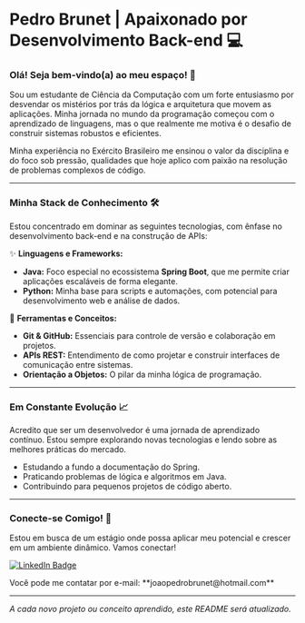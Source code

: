 # Pedro Brunet | Apaixonado por Desenvolvimento Back-end 💻

### Olá! Seja bem-vindo(a) ao meu espaço! 👋

Sou um estudante de Ciência da Computação com um forte entusiasmo por desvendar os mistérios por trás da lógica e arquitetura que movem as aplicações. Minha jornada no mundo da programação começou com o aprendizado de linguagens, mas o que realmente me motiva é o desafio de construir sistemas robustos e eficientes.

Minha experiência no Exército Brasileiro me ensinou o valor da disciplina e do foco sob pressão, qualidades que hoje aplico com paixão na resolução de problemas complexos de código.

---

### Minha Stack de Conhecimento 🛠️

Estou concentrado em dominar as seguintes tecnologias, com ênfase no desenvolvimento back-end e na construção de APIs:

✨ **Linguagens e Frameworks:**

* **Java:** Foco especial no ecossistema **Spring Boot**, que me permite criar aplicações escaláveis de forma elegante.
* **Python:** Minha base para scripts e automações, com potencial para desenvolvimento web e análise de dados.

🔗 **Ferramentas e Conceitos:**

* **Git & GitHub:** Essenciais para controle de versão e colaboração em projetos.
* **APIs REST:** Entendimento de como projetar e construir interfaces de comunicação entre sistemas.
* **Orientação a Objetos:** O pilar da minha lógica de programação.

---

### Em Constante Evolução 📈

Acredito que ser um desenvolvedor é uma jornada de aprendizado contínuo. Estou sempre explorando novas tecnologias e lendo sobre as melhores práticas do mercado.

* Estudando a fundo a documentação do Spring.
* Praticando problemas de lógica e algoritmos em Java.
* Contribuindo para pequenos projetos de código aberto.

---

### Conecte-se Comigo! 💬

Estou em busca de um estágio onde possa aplicar meu potencial e crescer em um ambiente dinâmico. Vamos conectar!

[![LinkedIn Badge](https://img.shields.io/badge/-LinkedIn-blue?style=for-the-badge&logo=linkedin&logoColor=white)]([https://www.linkedin.com/in/jo%C3%A3o-pedro-brunet-323133346/])
<br>
<p>
  Você pode me contatar por e-mail: **joaopedrobrunet@hotmail.com**
</p>

---
_A cada novo projeto ou conceito aprendido, este README será atualizado._
